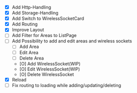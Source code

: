 - [X] Add Http-Handling
- [X] Add Storage-Handling
- [X] Add Switch to WirelessSocketCard
- [X] Add Routing
- [X] Improve Layout
- [ ] Add Filter for Areas to ListPage
- [ ] Add Possibility to add and edit areas and wireless sockets
	- [ ] Add Area
	- [ ] Edit Area
	- [ ] Delete Area
	- [O] Add WirelessSocket(WIP)
	- [O] Edit WirelessSocket(WIP)
	- [O] Delete WirelessSocket
- [X] Reload
- [ ] Fix routing to loading while adding/updating/deleting